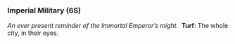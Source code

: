 ---
---

### Imperial Military (6S)
*An ever present reminder of the Immortal Emperor’s might.* 
**Turf**: The whole city, in their eyes. 